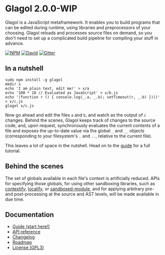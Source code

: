 # Glagol 2.0.0-WIP

Glagol is a JavaScript metaframework. It enables you to build programs that can
be edited during runtime, using libraries and preprocessors of your choosing.
Glagol reloads and processes source files on demand, so you don't need to
set up a complicated build pipeline for compiling your stuff in advance.

[![NPM](https://img.shields.io/npm/v/glagol.svg)](https://www.npmjs.com/package/glagol)
[![David](https://img.shields.io/david/egasimus/glagol.svg)](https://david-dm.org/egasimus/glagol)
[![Gitter](https://img.shields.io/badge/chat-gitter_%E2%86%92-blue.svg)](https://gitter.im/egasimus/glagol)

## In a nutshell

```
sudo npm install -g glagol
mkdir x
echo 'I am plain text, edit me!' > x/a
echo '100 * 10 // Evaluated as JavaScript' > x/b.js
echo '(function r () { console.log(_.a, _.b); setTimeout(r, _.b) })()' > x/c.js
glagol x/c.js
```

Now go ahead and edit the files `a` and `b`, and watch as the output of `c`
changes. Behind the scenes, Glagol keeps track of changes to the source code,
and, upon request, synchronously evaluates the current contents of a file and
exposes the up-to-date value via the global `_` and `__` objects (corresponding
to your filesystem's `.` and `..`, relative to the current file).

This leaves a lot of space in the nutshell. Head on to the [guide](https://github.com/egasimus/glagol/blob/master/doc/guide.md)
for a full tutorial.

## Behind the scenes

The set of globals available in each file's context is artificially reduced.
APIs for specifying those globals, for using other
sandboxing libraries, such as [contextify](https://github.com/brianmcd/contextify),
[localify](https://github.com/edge/localify), or [sandboxed-module](https://github.com/felixge/node-sandboxed-module),
and for applying arbitrary pre-and post-processing at the source and AST levels,
will be made available in due time.

## Documentation

* [Guide (start here!)](https://github.com/egasimus/glagol/blob/master/doc/guide.md)
* [API reference](https://github.com/egasimus/glagol/blob/master/doc/api.md)
* [Changelog](https://github.com/egasimus/glagol/blob/master/CHANGELOG.md)
* [Roadmap](https://github.com/egasimus/glagol/blob/master/doc/roadmap.md)
* [License (GPL3)](https://github.com/egasimus/glagol/blob/master/LICENSE)
